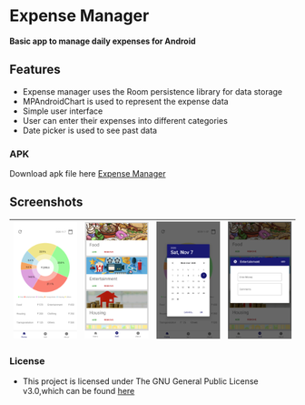 # Expense Manager
**Basic app to manage daily expenses for Android**

## Features
* Expense manager uses the Room persistence library for data storage
* MPAndroidChart is used to represent the expense data
* Simple user interface
* User can enter their expenses into different categories
* Date picker is used to see past data

### APK
Download apk file here [Expense Manager](https://github.com/Sureshb97/Expense-Manager/releases/download/v1.0.1/Expense.Manager.apk)

## Screenshots
| <img src="Screenshots/Screenshot_1.png" width="200"/>| <img src="Screenshots/Screenshot_2.png" width="200"/>| <img src="Screenshots/Screenshot_3.png" width="200"/>| <img src="Screenshots/Screenshot_4.png" width="200"/>|
|:---:|:---:|:---:|:---:|

### License

* This project is licensed under The GNU General Public License v3.0,which can be found [here](https://github.com/Sureshb97/Expense-Manager/blob/master/LICENSE.md)
 
